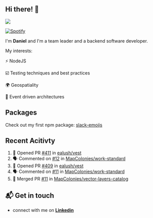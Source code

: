 ## Hi there! 👋

<p>
  <img src="https://github-readme-stats.vercel.app/api?username=syncush&theme=tokyonight">
</p>

[![Spotify](https://novatorem-rust.vercel.app/api/spotify)](https://open.spotify.com/user/syncush)

I'm **Daniel** and I'm a team leader and a backend software developer.

My interests:

⚡ NodeJS

☑️ Testing techniques and best practices

🌍 Geospatiality

🧠 Event driven architectures

## Packages
Check out my first npm package: [slack-emojis](https://www.npmjs.com/package/slack-emojis)

## Recent Acitivty
<!--START_SECTION:activity-->
1. 💪 Opened PR [#411](https://github.com//ealush/vest/pull/411) in [ealush/vest](https://github.com//ealush/vest)
2. 🗣 Commented on [#12](https://github.com//MapColonies/work-standard/issues/12) in [MapColonies/work-standard](https://github.com//MapColonies/work-standard)
3. 💪 Opened PR [#409](https://github.com//ealush/vest/pull/409) in [ealush/vest](https://github.com//ealush/vest)
4. 🗣 Commented on [#11](https://github.com//MapColonies/work-standard/issues/11) in [MapColonies/work-standard](https://github.com//MapColonies/work-standard)
5. 🎉 Merged PR [#11](https://github.com//MapColonies/vector-layers-catalog/pull/11) in [MapColonies/vector-layers-catalog](https://github.com//MapColonies/vector-layers-catalog)
<!--END_SECTION:activity-->

## 📬 Get in touch

* connect with me on [**Linkedin**](https://www.linkedin.com/in/daniel-hermon-927372144/)
